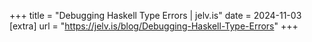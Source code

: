 +++
title = "Debugging Haskell Type Errors | jelv.is"
date = 2024-11-03
[extra]
url = "https://jelv.is/blog/Debugging-Haskell-Type-Errors"
+++
